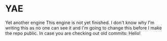 # YAE
Yet another engine
This engine is not yet finished.
I don't know why I'm writing this as no one can see it and I'm going to change this before I make the repo public.
In case you are checking out old commits: Hello!
